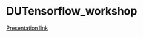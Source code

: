 # DUTensorflow_workshop

[Presentation link](https://rawgit.com/psnegi/DUTensorflow_workshop/master/tensorflow_overview.html)
